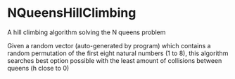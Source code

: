 # NQueensHillClimbing
A hill climbing algorithm solving the N queens problem

Given a random vector (auto-generated by program) which contains a random permutation of the first eight natural numbers (1 to 8),
this algorithm searches best option possible with the least amount of collisions between queens (h close to 0)
